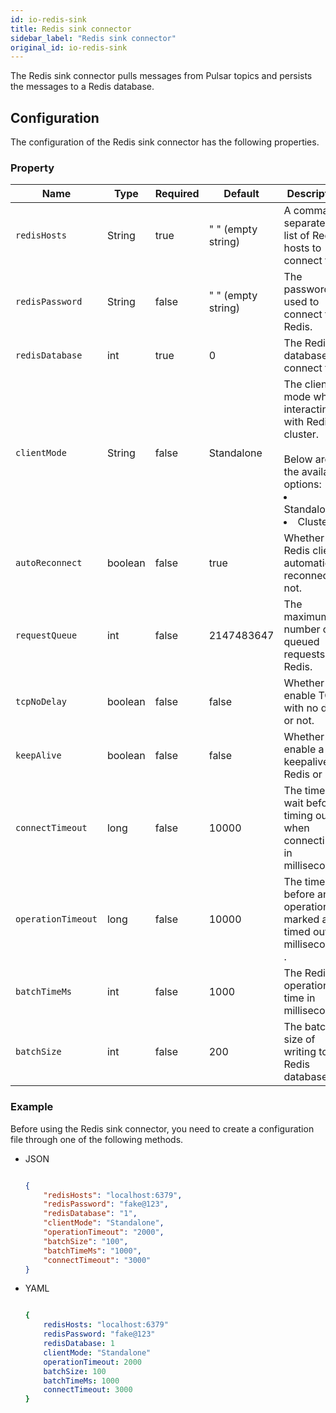 ```yaml
---
id: io-redis-sink
title: Redis sink connector
sidebar_label: "Redis sink connector"
original_id: io-redis-sink
---
```


The  Redis sink connector pulls messages from Pulsar topics
and persists the messages to a Redis database.



## Configuration

The configuration of the Redis sink connector has the following properties.



### Property

| Name | Type|Required | Default | Description
|------|----------|----------|---------|-------------|
| `redisHosts` |String|true|" " (empty string) | A comma-separated list of Redis hosts to connect to. |
| `redisPassword` |String|false|" " (empty string) | The password used to connect to Redis. |
| `redisDatabase` | int|true|0  | The Redis database to connect to. |
| `clientMode` |String| false|Standalone | The client mode when interacting with Redis cluster. <br /><br />Below are the available options: <br /><li>Standalone<br /></li><li>Cluster </li>|
| `autoReconnect` | boolean|false|true | Whether the Redis client automatically reconnect or not. |
| `requestQueue` | int|false|2147483647 | The maximum number of queued requests to Redis. |
| `tcpNoDelay` |boolean| false| false | Whether to enable TCP with no delay or not. |
| `keepAlive` | boolean|false | false |Whether to enable a keepalive to Redis or not. |
| `connectTimeout` |long| false|10000 | The time to wait before timing out when connecting in milliseconds. |
| `operationTimeout` | long|false|10000 | The time before an operation is marked as timed out in milliseconds . |
| `batchTimeMs` | int|false|1000 | The Redis operation time in milliseconds. |
| `batchSize` | int|false|200 | The batch size of writing to Redis database. |


### Example

Before using the Redis sink connector, you need to create a configuration file through one of the following methods.

* JSON

  ```json

  {
      "redisHosts": "localhost:6379",
      "redisPassword": "fake@123",
      "redisDatabase": "1",
      "clientMode": "Standalone",
      "operationTimeout": "2000",
      "batchSize": "100",
      "batchTimeMs": "1000",
      "connectTimeout": "3000"
  }

  ```

* YAML

  ```yaml

  {
      redisHosts: "localhost:6379"
      redisPassword: "fake@123"
      redisDatabase: 1
      clientMode: "Standalone"
      operationTimeout: 2000
      batchSize: 100
      batchTimeMs: 1000
      connectTimeout: 3000
  }

  ```

